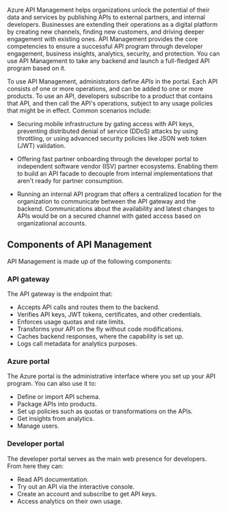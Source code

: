 Azure API Management helps organizations unlock the potential of their data and services by publishing APIs to external partners, and internal developers. Businesses are extending their operations as a digital platform by creating new channels, finding new customers, and driving deeper engagement with existing ones. API Management provides the core competencies to ensure a successful API program through developer engagement, business insights, analytics, security, and protection. You can use API Management to take any backend and launch a full-fledged API program based on it.

To use API Management, administrators define _APIs_ in the portal. Each API consists of one or more operations, and can be added to one or more products. To use an API, developers subscribe to a product that contains that API, and then call the API's operations, subject to any usage policies that might be in effect. Common scenarios include:

* Securing mobile infrastructure by gating access with API keys, preventing distributed denial of service (DDoS) attacks by using throttling, or using advanced security policies like JSON web token (JWT) validation.

* Offering fast partner onboarding through the developer portal to independent software vendor (ISV) partner ecosystems. Enabling them to build an API facade to decouple from internal implementations that aren't ready for partner consumption.

* Running an internal API program that offers a centralized location for the organization to communicate between the API gateway and the backend. Communications about the availability and latest changes to APIs would be on a secured channel with gated access based on organizational accounts.

## Components of API Management

API Management is made up of the following components:

### API gateway

The API gateway is the endpoint that:

* Accepts API calls and routes them to the backend.
* Verifies API keys, JWT tokens, certificates, and other credentials.
* Enforces usage quotas and rate limits.
* Transforms your API on the fly without code modifications.
* Caches backend responses, where the capability is set up.
* Logs call metadata for analytics purposes.

### Azure portal

The Azure portal is the administrative interface where you set up your API program. You can also use it to:

* Define or import API schema.
* Package APIs into products.
* Set up policies such as quotas or transformations on the APIs.
* Get insights from analytics.
* Manage users.

### Developer portal

The developer portal serves as the main web presence for developers. From here they can:

* Read API documentation.
* Try out an API via the interactive console.
* Create an account and subscribe to get API keys.
* Access analytics on their own usage.
